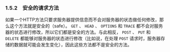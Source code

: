 ### 1.5.2　安全的请求方法

如果一个HTTP方法只要求服务器提供信息而不会对服务器的状态做任何修改，那么这个方法就是安全的（safe）。 `GET` 、 `HEAD` 、 `OPTIONS` 和 `TRACE` 都不会对服务器的状态进行修改，所以它们都是安全的方法。与此相反， `POST` 、 `PUT` 和 `DELETE` 都能够对服务器的状态进行修改（比如说，在处理 `POST` 请求时，服务器存储的数据就可能会发生变化），因此这些方法都不是安全的方法。

